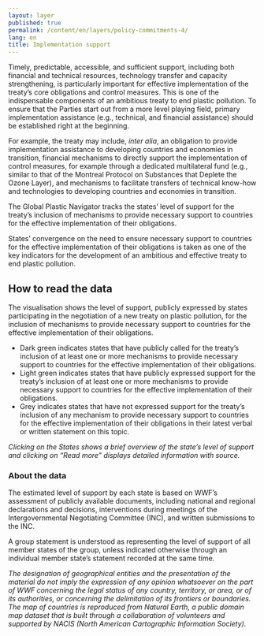```yaml
---
layout: layer
published: true
permalink: /content/en/layers/policy-commitments-4/
lang: en
title: Implementation support
---
```


Timely, predictable, accessible, and sufficient support, including both financial and technical resources, technology transfer and capacity strengthening, is particularly important for effective implementation of the treaty’s core obligations and control measures. This is one of the indispensable components of an ambitious treaty to end plastic pollution. To ensure that the Parties start out from a more level playing field, primary implementation assistance (e.g., technical, and financial assistance) should be established right at the beginning.

For example, the treaty may include, _inter alia_, an obligation to provide implementation assistance to developing countries and economies in transition, financial mechanisms to directly support the implementation of control measures, for example through a dedicated multilateral fund (e.g., similar to that of the Montreal Protocol on Substances that Deplete the Ozone Layer), and mechanisms to facilitate transfers of technical know-how and technologies to developing countries and economies in transition.

The Global Plastic Navigator tracks the states’ level of support for the treaty’s inclusion of mechanisms to provide necessary support to countries for the effective implementation of their obligations.

States’ convergence on the need to ensure necessary support to countries for the effective implementation of their obligations is taken as one of the key indicators for the development of an ambitious and effective treaty to end plastic pollution.



## How to read the data


The visualisation shows the level of support, publicly expressed by states participating in the negotiation of a new treaty on plastic pollution, for the inclusion of mechanisms to provide necessary support to countries for the effective implementation of their obligations.

* Dark green indicates states that have publicly called for the treaty’s inclusion of at least one or more mechanisms to provide necessary support to countries for the effective implementation of their obligations.
* Light green indicates states that have publicly expressed support for the treaty’s inclusion of at least one or more mechanisms to provide necessary support to countries for the effective implementation of their obligations.
* Grey indicates states that have not expressed support for the treaty’s inclusion of any mechanism to provide necessary support to countries for the effective implementation of their obligations in their latest verbal or written statement on this topic.

_Clicking on the States shows a brief overview of the state’s level of support and clicking on “Read more” displays detailed information with source._

### About the data

The estimated level of support by each state is based on WWF’s assessment of publicly available documents, including national and regional declarations and decisions, interventions during meetings of the Intergovernmental Negotiating Committee (INC), and written submissions to the INC.

A group statement is understood as representing the level of support of all member states of the group, unless indicated otherwise through an individual member state’s statement recorded at the same time.

_The designation of geographical entities and the presentation of the material do not imply the expression of any opinion whatsoever on the part of WWF concerning the legal status of any country, territory, or area, or of its authorities, or concerning the delimitation of its frontiers or boundaries. The map of countries is reproduced from Natural Earth, a public domain map dataset that is built through a collaboration of volunteers and supported by NACIS (North American Cartographic Information Society)._
